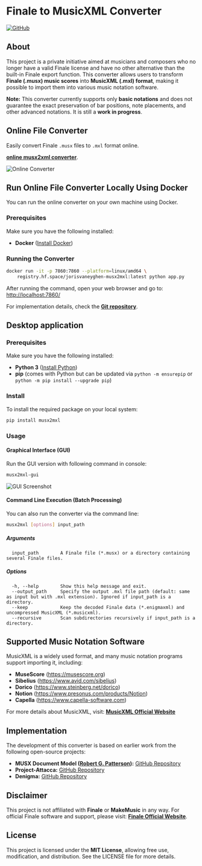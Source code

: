 # Finale to MusicXML Converter

[![GitHub](https://img.shields.io/github/stars/joris-vaneyghen/musx2mxl?style=social)](https://github.com/joris-vaneyghen/musx2mxl)

## About
This project is a private initiative aimed at musicians and composers who no longer have a valid Finale license and have no other alternative than the built-in Finale export function. This converter allows users to transform **Finale (.musx) music scores** into **MusicXML (.mxl) format**, making it possible to import them into various music notation software.

**Note:** This converter currently supports only **basic notations** and does not guarantee the exact preservation of bar positions, note placements, and other advanced notations. It is still a **work in progress**.


## Online File Converter

Easily convert Finale `.musx` files to `.mxl` format online.

**[online musx2xml converter](https://jorisvaneyghen-musx2mxl.hf.space/)**.

![Online Converter](images/online-converter.png)

## Run Online File Converter Locally Using Docker
You can run the online converter on your own machine using Docker.

### Prerequisites
Make sure you have the following installed:
- **Docker** ([Install Docker](https://docs.docker.com/get-docker/))

### Running the Converter
```sh
docker run -it -p 7860:7860 --platform=linux/amd64 \
    registry.hf.space/jorisvaneyghen-musx2mxl:latest python app.py
```
After running the command, open your web browser and go to: [http://localhost:7860/](http://localhost:7860/)

For implementation details, check the **[Git repository](https://huggingface.co/spaces/jorisvaneyghen/musx2mxl/tree/main)**.



## Desktop application

### Prerequisites
Make sure you have the following installed:
- **Python 3** ([Install Python](https://www.python.org/downloads/))
- **pip** (comes with Python but can be updated via `python -m ensurepip` or `python -m pip install --upgrade pip`)

### Install

To install the required package on your local system:
```sh
pip install musx2mxl
```

###  Usage

#### Graphical Interface (GUI)
Run the GUI version with following command in console:
```sh
musx2mxl-gui
```
![GUI Screenshot](images/musx2mxl-gui.png)

#### Command Line Execution (Batch Processing)
You can also run the converter via the command line:
```sh
musx2mxl [options] input_path
```

##### Arguments
```
  input_path        A Finale file (*.musx) or a directory containing several Finale files.
```

##### Options
```
  -h, --help        Show this help message and exit.
  --output_path     Specify the output .mxl file path (default: same as input but with .mxl extension). Ignored if input_path is a directory.
  --keep            Keep the decoded Finale data (*.enigmaxml) and uncompressed MusicXML (*.musicxml).
  --recursive       Scan subdirectories recursively if input_path is a directory.
```

## Supported Music Notation Software
MusicXML is a widely used format, and many music notation programs support importing it, including:
- **MuseScore** (https://musescore.org)
- **Sibelius** (https://www.avid.com/sibelius)
- **Dorico** (https://www.steinberg.net/dorico)
- **Notion** (https://www.presonus.com/products/Notion)
- **Capella** (https://www.capella-software.com)

For more details about MusicXML, visit: **[MusicXML Official Website](https://www.musicxml.com)**

## Implementation
The development of this converter is based on earlier work from the following open-source projects:
- **MUSX Document Model ([Robert G. Patterson](https://robertgpatterson.com)):** [GitHub Repository](https://github.com/rpatters1/musxdom)
- **Project-Attacca:** [GitHub Repository](https://github.com/Project-Attacca/enigmaxml-documentation)
- **Denigma:** [GitHub Repository](https://github.com/chrisroode/denigma)

## Disclaimer
This project is not affiliated with **Finale** or **MakeMusic** in any way. For official Finale software and support, please visit: **[Finale Official Website](https://www.finalemusic.com)**.

## License
This project is licensed under the **MIT License**, allowing free use, modification, and distribution. See the LICENSE file for more details.

